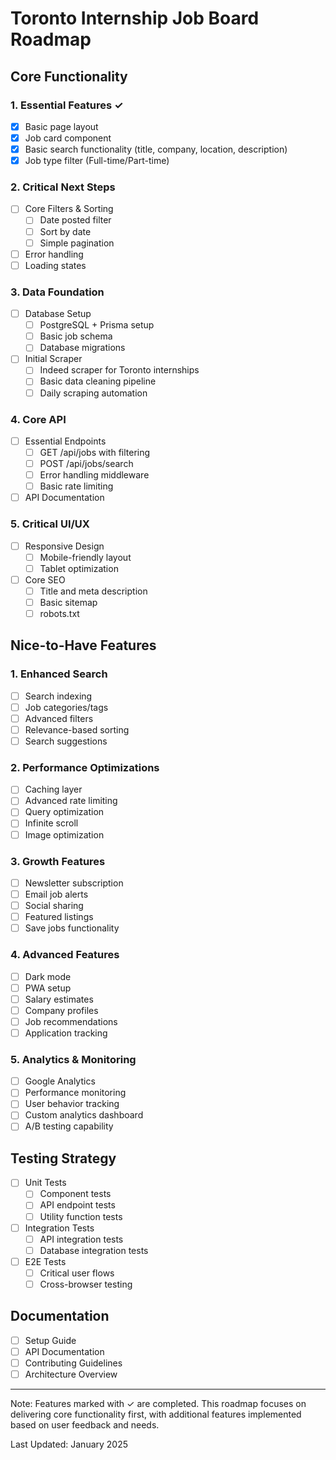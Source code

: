 # Toronto Internship Job Board Roadmap

## Core Functionality

### 1. Essential Features ✓

- [x] Basic page layout
- [x] Job card component
- [x] Basic search functionality (title, company, location, description)
- [x] Job type filter (Full-time/Part-time)

### 2. Critical Next Steps

- [ ] Core Filters & Sorting
  - [ ] Date posted filter
  - [ ] Sort by date
  - [ ] Simple pagination
- [ ] Error handling
- [ ] Loading states

### 3. Data Foundation

- [ ] Database Setup
  - [ ] PostgreSQL + Prisma setup
  - [ ] Basic job schema
  - [ ] Database migrations
- [ ] Initial Scraper
  - [ ] Indeed scraper for Toronto internships
  - [ ] Basic data cleaning pipeline
  - [ ] Daily scraping automation

### 4. Core API

- [ ] Essential Endpoints
  - [ ] GET /api/jobs with filtering
  - [ ] POST /api/jobs/search
  - [ ] Error handling middleware
  - [ ] Basic rate limiting
- [ ] API Documentation

### 5. Critical UI/UX

- [ ] Responsive Design
  - [ ] Mobile-friendly layout
  - [ ] Tablet optimization
- [ ] Core SEO
  - [ ] Title and meta description
  - [ ] Basic sitemap
  - [ ] robots.txt

## Nice-to-Have Features

### 1. Enhanced Search

- [ ] Search indexing
- [ ] Job categories/tags
- [ ] Advanced filters
- [ ] Relevance-based sorting
- [ ] Search suggestions

### 2. Performance Optimizations

- [ ] Caching layer
- [ ] Advanced rate limiting
- [ ] Query optimization
- [ ] Infinite scroll
- [ ] Image optimization

### 3. Growth Features

- [ ] Newsletter subscription
- [ ] Email job alerts
- [ ] Social sharing
- [ ] Featured listings
- [ ] Save jobs functionality

### 4. Advanced Features

- [ ] Dark mode
- [ ] PWA setup
- [ ] Salary estimates
- [ ] Company profiles
- [ ] Job recommendations
- [ ] Application tracking

### 5. Analytics & Monitoring

- [ ] Google Analytics
- [ ] Performance monitoring
- [ ] User behavior tracking
- [ ] Custom analytics dashboard
- [ ] A/B testing capability

## Testing Strategy

- [ ] Unit Tests
  - [ ] Component tests
  - [ ] API endpoint tests
  - [ ] Utility function tests
- [ ] Integration Tests
  - [ ] API integration tests
  - [ ] Database integration tests
- [ ] E2E Tests
  - [ ] Critical user flows
  - [ ] Cross-browser testing

## Documentation

- [ ] Setup Guide
- [ ] API Documentation
- [ ] Contributing Guidelines
- [ ] Architecture Overview

---

Note: Features marked with ✓ are completed. This roadmap focuses on delivering core functionality first, with additional features implemented based on user feedback and needs.

Last Updated: January 2025
